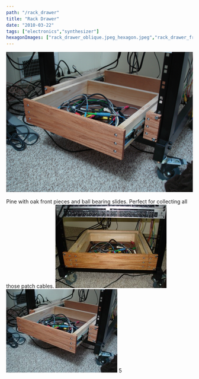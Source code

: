 ```yaml
---
path: "/rack_drawer"
title: "Rack Drawer"
date: "2010-03-22"
tags: ["electronics","synthesizer"]
hexagonImages: ["rack_drawer_oblique.jpeg_hexagon.jpeg","rack_drawer_front-300x225.jpg_hexagon.jpeg","rack_drawer_oblique-300x225.jpg_hexagon.jpeg","rack_drawer_front.jpg_hexagon.jpeg","rack_drawer_oblique.jpg_hexagon.jpeg"]
---
```


 [![](rack_drawer_oblique.jpeg)](rack_drawer_oblique.jpeg)

Pine with oak front pieces and ball bearing slides. Perfect for collecting all those patch cables. [![rack_drawer_front](rack_drawer_front-300x225.jpg "rack_drawer_front")](rack_drawer_front.jpg) [![rack_drawer_oblique](rack_drawer_oblique-300x225.jpg "rack_drawer_oblique")](rack_drawer_oblique.jpg) 5 
  <!---
  <div class="field field-type-filefield field-field-images" xmlns="http://www.w3.org/1999/xhtml">
      
    <div class="field-items">
            <div class="field-item odd">
                    <a href="http://www.beigerecords.com/joe-old/sites/default/files/rack_drawer_oblique.jpeg" class="imagecache imagecache-square_thumbnail imagecache-imagelink imagecache-square_thumbnail_imagelink"><img src="http://www.beigerecords.com/joe-old/sites/default/files/imagecache/square_thumbnail/rack_drawer_oblique.jpeg" alt="" title="" width="300" height="300" class="imagecache imagecache-square_thumbnail"/></a>        </div>
        </div>
</div> 
Pine with oak front pieces and ball bearing slides. Perfect for collecting all those patch cables.

 <a href="http://www.beigerecords.com/joe/wp-content/uploads/2010/03/rack_drawer_front.jpg" xmlns="http://www.w3.org/1999/xhtml"><img src="/joe/newdrupal/sites/default/files/images/rack_drawer_front-300x225.jpg" alt="rack_drawer_front" title="rack_drawer_front" width="300" height="225" class="alignnone size-medium wp-image-419"/></a> 

 <a href="http://www.beigerecords.com/joe/wp-content/uploads/2010/03/rack_drawer_oblique.jpg" xmlns="http://www.w3.org/1999/xhtml"><img src="/joe/newdrupal/sites/default/files/images/rack_drawer_oblique-300x225.jpg" alt="rack_drawer_oblique" title="rack_drawer_oblique" width="300" height="225" class="alignnone size-medium wp-image-420"/></a> 5
  --->